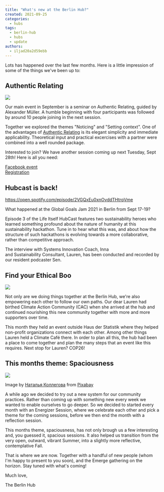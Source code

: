 ```yaml
---
title: "What's new at the Berlin Hub?"
created: 2021-09-25
categories: 
  - hubs
tags: 
  - berlin-hub
  - hubs
  - update
authors: 
  - iljad20a2d59ebb
---
```


Lots has happened over the last few months. Here is a little impression of some of the things we've been up to:

## Authentic Relating

![](assets/images/AR.png)

Our main event in September is a seminar on Authentic Relating, guided by Alexander Müller. A humble beginning with four participants was followed by around 10 people joining in the next session.

Together we explored the themes "Noticing" and "Setting context". One of the advantages of [Authentic Relating](https://authenticrelating.co/what-is-ar/) is its elegant simplicity and immediate applicability. Theoretical input and practical excercises with a partner were combined into a well rounded package.

Interested to join? We have another session coming up next Tuesday, Sept 28th! Here is all you need:

[Facebook event](https://fb.me/e/1c9W5FKof)  
[Registration](https://forms.gle/Rt5ygxFqQUakhkpP9)

## Hubcast is back!

https://open.spotify.com/episode/2VGQxEu0xnOvddTHtrqVme

What happened at the Global Goals Jam 2021 in Berlin from Sept 17-19?

Episode 3 of the Life Itself HubCast features two sustainability heroes who learned something profound about the nature of humanity at this sustainability hackathon. Tune in to hear what this was, and about how the structure of such hackathons is evolving towards a more collaborative, rather than competitive approach.

The interview with Systems Innovation Coach, Inna  
and Sustainability Consultant, Lauren, has been conducted and recorded by our resident podcaster Sen.

## Find your Ethical Boo

![](assets/images/lauren-1024x768.jpeg)

Not only are we doing things together at the Berlin Hub, we're also empowering each other to follow our own paths. Our dear Lauren had birthed Climate Action Community (CAC) when she arrived at the hub and continued nourishing this new community together with more and more supporters over time.

This month they held an event outside Haus der Statistik where they helped non-profit organizations connect with each other. Among other things Lauren held a Climate Café there. In order to plan all this, the hub had been a place to come together and plan the many steps that an event like this requires. Next stop for Lauren? COP26!

## This months theme: Spaciousness

![](assets/images/dss-1024x682.jpg)

Image by [Наталья Коллегова](https://pixabay.com/users/natalia_kollegova-5226803/?utm_source=link-attribution&utm_medium=referral&utm_campaign=image&utm_content=2669128) from [Pixabay](https://pixabay.com/?utm_source=link-attribution&utm_medium=referral&utm_campaign=image&utm_content=2669128)

A while ago we decided to try out a new system for our community practices. Rather than coming up with something new every week we wanted to enable ourselves to go deeper. So we decided to started every month with an Energizer Session, where we celebrate each other and pick a theme for the coming sessions, before we then end the month with a reflection session.

This months theme, spaciousness, has not only brough us a few interesting and, you guessed it, spacious sessions. It also helped us transition from the very open, outward, vibrant Summer, into a slightly more reflective, contemplative Fall.

That is where we are now. Together with a handful of new people (whom I'm happy to present to you soon), and the Emerge gathering on the horizon. Stay tuned with what's coming!

Much love,

The Berlin Hub
